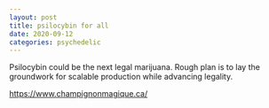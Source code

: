 ```yaml
---
layout: post
title: psilocybin for all   
date: 2020-09-12
categories: psychedelic
---
```


Psilocybin could be the next legal marijuana. Rough plan is to lay the groundwork for scalable production while advancing legality.

https://www.champignonmagique.ca/

